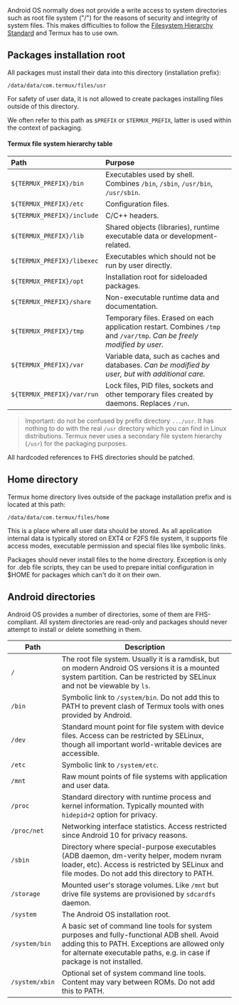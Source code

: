 Android OS normally does not provide a write access to system directories such as root file system ("/")
for the reasons of security and integrity of system files. This makes difficulties to follow the
[Filesystem Hierarchy Standard](https://en.wikipedia.org/wiki/Filesystem_Hierarchy_Standard) and Termux
has to use own.

## Packages installation root

All packages must install their data into this directory (installation prefix):
```
/data/data/com.termux/files/usr
```
For safety of user data, it is not allowed to create packages installing files outside of this directory.

We often refer to this path as `$PREFIX` or `$TERMUX_PREFIX`, latter is used within the context of packaging.

#### Termux file system hierarchy table

| Path                          | Purpose          |
|:------------------------------|:-----------------|
|`${TERMUX_PREFIX}/bin`         | Executables used by shell. Combines `/bin`, `/sbin`, `/usr/bin`, `/usr/sbin`.|
|`${TERMUX_PREFIX}/etc`         | Configuration files.|
|`${TERMUX_PREFIX}/include`     | C/C++ headers.|
|`${TERMUX_PREFIX}/lib`         | Shared objects (libraries), runtime executable data or development-related.|
|`${TERMUX_PREFIX}/libexec`     | Executables which should not be run by user directly.|
|`${TERMUX_PREFIX}/opt`         | Installation root for sideloaded packages.|
|`${TERMUX_PREFIX}/share`       | Non-executable runtime data and documentation.|
|`${TERMUX_PREFIX}/tmp`         | Temporary files. Erased on each application restart. Combines `/tmp` and `/var/tmp`. *Can be freely modified by user.*|
|`${TERMUX_PREFIX}/var`         | Variable data, such as caches and databases. *Can be modified by user, but with additional care.*|
|`${TERMUX_PREFIX}/var/run`     | Lock files, PID files, sockets and other temporary files created by daemons. Replaces `/run`.|

> Important: do not be confused by prefix directory `.../usr`. It has nothing to do with the real `/usr`
directory which you can find in Linux distributions. Termux never uses a secondary file system hierarchy
(`/usr`) for the packaging purposes.

All hardcoded references to FHS directories should be patched.

## Home directory

Termux home directory lives outside of the package installation prefix and is located at this path:
```
/data/data/com.termux/files/home
```

This is a place where all user data should be stored. As all application internal data is typically stored
on EXT4 or F2FS file system, it supports file access modes, executable permission and special files like
symbolic links.

Packages should never install files to the home directory. Exception is only for .deb file scripts, they
can be used to prepare initial configuration in $HOME for packages which can't do it on their own.

## Android directories

Android OS provides a number of directories, some of them are FHS-compliant. All system directories are
read-only and packages should never attempt to install or delete something in them.

| Path | Description                                       |
|------|---------------------------------------------------|
|`/`   | The root file system. Usually it is a ramdisk, but on modern Android OS versions it is a mounted system partition. Can be restricted by SELinux and not be viewable by `ls`.|
|`/bin`| Symbolic link to `/system/bin`. Do not add this to PATH to prevent clash of Termux tools with ones provided by Android.|
|`/dev`| Standard mount point for file system with device files. Access can be restricted by SELinux, though all important world-writable devices are accessible.|
|`/etc`| Symbolic link to `/system/etc`.|
|`/mnt`| Raw mount points of file systems with application and user data.|
|`/proc`| Standard directory with runtime process and kernel information. Typically mounted with `hidepid=2` option for privacy.|
|`/proc/net`| Networking interface statistics. Access restricted since Android 10 for privacy reasons.|
|`/sbin`| Directory where special-purpose executables (ADB daemon, dm-verity helper, modem nvram loader, etc). Access is restricted by SELinux and file modes. Do not add this directory to PATH.|
|`/storage`| Mounted user's storage volumes. Like `/mnt` but drive file systems are provisioned by `sdcardfs` daemon.|
|`/system`| The Android OS installation root.|
|`/system/bin`| A basic set of command line tools for system purposes and fully-functional ADB shell. Avoid adding this to PATH. Exceptions are allowed only for alternate executable paths, e.g. in case if package is not installed.|
|`/system/xbin`| Optional set of system command line tools. Content may vary between ROMs. Do not add this to PATH.|